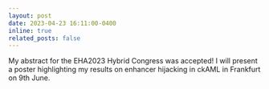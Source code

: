 ```yaml
---
layout: post
date: 2023-04-23 16:11:00-0400
inline: true
related_posts: false
---
```


My abstract for the EHA2023 Hybrid Congress was accepted! I will present a poster highlighting my results on enhancer hijacking in ckAML in Frankfurt on 9th June.
